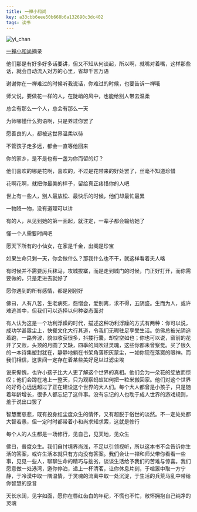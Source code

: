 ```yaml
---
title: 一禅小和尚
key: a33cbb6eee50b668b6a132690c3dc402
tags: 读书
---
```


![yi_chan](https://hate13-blog-1251885630.cos.ap-chengdu.myqcloud.com/yi_chan_xiao_he_shang.jpg)

<!--more-->

[一禅小和尚]((https://book.douban.com/subject/27126634/))摘录

他们那是有好多好多话要讲，但又不知从何谈起，所以啊，就嘴对着嘴，这样那些话，就会自动流入对方的心里，省却千言万语

谢谢你在一禅难过的时候听我说话，你难过的时候，也要告诉一禅哦

师父说，要做花一样的人，在陡峭的风中，也能给别人带去温柔

总会有那么一个人，总会有那么一天

为师哪懂什么狗语啊，只是养过你罢了

愿善良的人，都被这世界温柔以待

不管孩子走多远，都会一直等他回来

你的家乡，是不是也有一盏为你而留的灯？

他们喜欢的哪是花啊，喜欢的，不过是花带来的好处罢了，丝毫不知道珍惜

花啊花啊，就把你最美的样子，留给真正疼惜你的人吧

世上有一些人，别人最放松、最快乐的时候，他们却最忙最累

一物降一物，没有道理可以讲

有的人，从见到她的第一面起，就注定，一辈子都会输给她了

懂一个人需要时间吧

愿天下所有的小仙女，在家是千金，出阁是珍宝

如果生命只剩一天，你会做什么？那我什么也不干，就这样看着夫人咯

有时候并不需要厉兵秣马，攻城拔寨，而是走到城门的时候，门正好打开，而你需要做的，只是走进去就好了

愿你遇到的所有感情，都是刚刚好

佛曰，人有八苦，生老病死，怨憎会，爱别离，求不得，五阴盛。生而为人，或许难逃其中，但我们可以选择以何种姿态面对

有人认为这是一个功利浮躁的时代，描述这种功利浮躁的方式有两种：你可以说，成功学甚嚣尘上，快餐文化大行其道，令我们无暇驻足享受生活。仿佛总被光阴追着跑，一路奔波，貌似收获很多，抖搂行囊，却空空如也；你也可以说，窗前的花开了又败，头顶的月圆了又缺，四季的风吹过灵魂，这些你都未曾察觉。买了很久的一本诗集塑封犹在，静静地躺在书架角落积灰蒙尘，一如你现在落寞的眼神。而我们相信，这世间一定存在着某些美好足以过滤尘埃

说来惭愧，也许小孩子比大人更了解这个世界的真相。他们会为一朵花的绽放而惊叹；他们会蹲在地上一整天，只为观察蚂蚁如何把一粒米搬回家。他们对这个世界的好奇心远远超过了正在建设这个世界的大人们。每个大人都曾是小孩子，只是随着年龄增长，很多人都忘记了这件事。没有忘记的人也耽于成人世界的游戏规则，羞于说出口罢了

智慧而慈悲，既有投身红尘度众生的情怀，又有超脱于俗世的淡然。不一定处处都大智若愚，但一定时时都带着小和尚求知求索，这就是修行

每个人的人生都是一场修行，见自己，见天地，见众生

佛曰，普度众生。我们自忖境界尚浅，不足以引领视听，所以这本书不会告诉你生活的答案，或许生活本就只有方向没有答案。我们会让一禅和师父带你看看一些事，见见一些人，聊聊生命的精巧与拙劣，谈谈生活给予我们的苦难与惊喜。我们愿意做一处港湾，邀你停泊，递上一杯清茗，让你休息片刻，于喧嚣中取一方宁静，于冷漠中取一隅温情，于灵魂的流离中取一处沉淀，于生活的兵荒马乱中带给你智慧的跫音

天长水阔，见字如面，愿你在唇红齿白的年纪，不慌也不忙，敞怀拥抱自己纯净的灵魂
